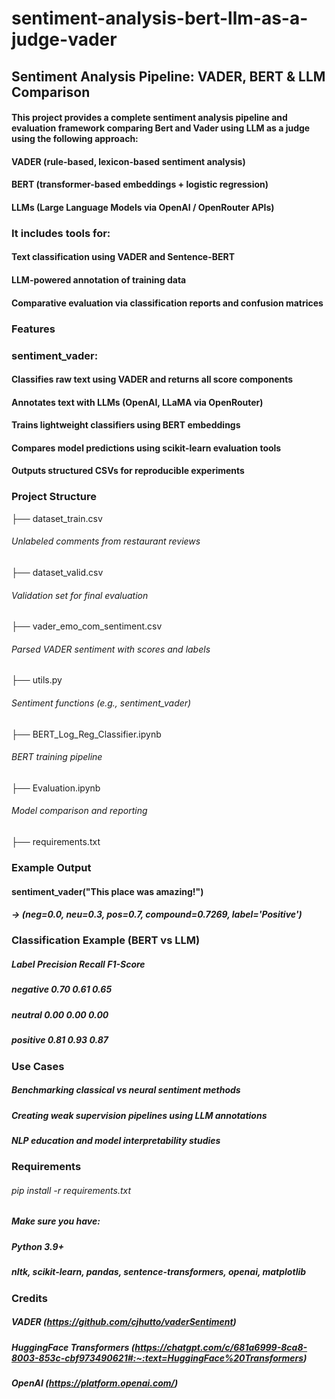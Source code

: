 # sentiment-analysis-bert-llm-as-a-judge-vader

## Sentiment Analysis Pipeline: VADER, BERT & LLM Comparison

#### This project provides a complete sentiment analysis pipeline and evaluation framework comparing Bert and Vader using LLM as a judge using the following approach:

#### VADER (rule-based, lexicon-based sentiment analysis)
#### BERT (transformer-based embeddings + logistic regression)
#### LLMs (Large Language Models via OpenAI / OpenRouter APIs)

### It includes tools for:

#### Text classification using VADER and Sentence-BERT
#### LLM-powered annotation of training data
#### Comparative evaluation via classification reports and confusion matrices

### Features

### sentiment_vader: 
#### Classifies raw text using VADER and returns all score components
#### Annotates text with LLMs (OpenAI, LLaMA via OpenRouter)
#### Trains lightweight classifiers using BERT embeddings
#### Compares model predictions using scikit-learn evaluation tools
#### Outputs structured CSVs for reproducible experiments

### Project Structure

├── dataset_train.csv 
###### Unlabeled comments from restaurant reviews
├── dataset_valid.csv 
###### Validation set for final evaluation
├── vader_emo_com_sentiment.csv     
###### Parsed VADER sentiment with scores and labels
├── utils.py                       
###### Sentiment functions (e.g., sentiment_vader)
├── BERT_Log_Reg_Classifier.ipynb  
###### BERT training pipeline
├── Evaluation.ipynb              
###### Model comparison and reporting
├── requirements.txt

### Example Output

#### sentiment_vader("This place was amazing!")
##### → (neg=0.0, neu=0.3, pos=0.7, compound=0.7269, label='Positive')

### Classification Example (BERT vs LLM)

##### Label	Precision	Recall	F1-Score
##### negative	0.70	0.61	0.65
##### neutral	0.00	0.00	0.00
##### positive	0.81	0.93	0.87

### Use Cases

##### Benchmarking classical vs neural sentiment methods
##### Creating weak supervision pipelines using LLM annotations
##### NLP education and model interpretability studies

### Requirements

###### pip install -r requirements.txt

##### Make sure you have:

##### Python 3.9+
##### nltk, scikit-learn, pandas, sentence-transformers, openai, matplotlib


### Credits

##### VADER (https://github.com/cjhutto/vaderSentiment)
##### HuggingFace Transformers (https://chatgpt.com/c/681a6999-8ca8-8003-853c-cbf973490621#:~:text=HuggingFace%20Transformers)
##### OpenAI (https://platform.openai.com/)
